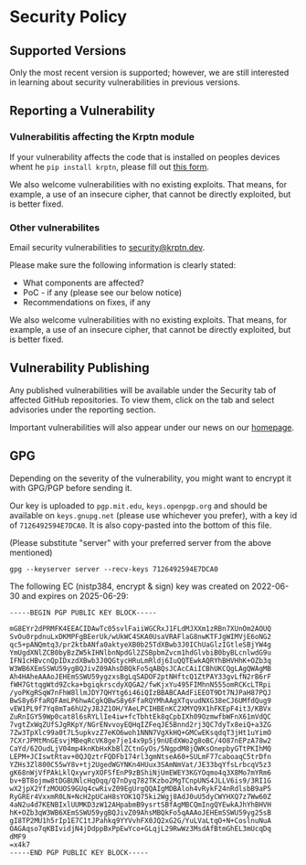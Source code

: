 # Security Policy

## Supported Versions

Only the most recent version is supported; however, we are still interested in learning about security vulnerabilities in previous versions.

## Reporting a Vulnerability

### Vulnerabilitis affecting the Krptn module

If your vulnerability affects the code that is installed on peoples devices whent he `pip install krptn`, please fill out [this form](https://github.com/krptn/krypton/security/advisories/new).

We also welcome vulnerabilities with no existing exploits. That means, for example, a use of an insecure cipher, that cannot be directly exploited, but is better fixed.

### Other vulnerabilites

Email security vulnerabilities to [security@krptn.dev](mailto:security@krptn.dev).

Please make sure the following information is clearly stated:

- What components are affected?
- PoC - if any (please see our below notice)
- Recommendations on fixes, if any

We also welcome vulnerabilities with no existing exploits. That means, for example, a use of an insecure cipher, that cannot be directly exploited, but is better fixed.

## Vulnerability Publishing

Any published vulnerabilities will be available under the Security tab of affected GitHub repositories. To view them, click on the tab and select advisories under the reporting section.

Important vulnerabilities will also appear under our news on our [homepage](https://www.krptn.dev/news/).

## GPG

Depending on the severity of the vulnerability, you might want to encrypt it with GPG/PGP before sending it.

Our key is uploaded to `pgp.mit.edu`, `keys.openpgp.org` and should be available on `keys.gnupg.net` (please use whichever you prefer), with a key id of `7126492594E7DCA0`. It is also copy-pasted into the bottom of this file.

(Please substitute "server" with your preferred server from the above mentioned)

```shell
gpg --keyserver server --recv-keys 7126492594E7DCA0
```

The following EC (nistp384, encrypt & sign) key was created on 2022-06-30 and expires on 2025-06-29:

```text
-----BEGIN PGP PUBLIC KEY BLOCK-----

mG8EYr2dPRMFK4EEACIDAwTc05svlFaiiWGCRxJ1FLdMJXXm1zRBn7XUnOm2AOUQ
SvOu0rpdnuLxDKMPFgBEerUk/wUkWC4SKA0UsaVRAFlaG8nwKTFJgWIMVjE6oNG2
qc5+pANQmtq3/pr2ktbANfa0aktyeXB0b25TdXBwb3J0IChUaGlzIGtleSBjYW4g
YmUgdXNlZCB0byBzZW5kIHNlbnNpdGl2ZSBpbmZvcm1hdGlvbiB0byBLcnlwdG9u
IFN1cHBvcnQpIDxzdXBwb3J0QGtycHRuLmRldj6IuQQTEwkAQRYhBHVHhK+OZb3q
W3WB6XEmSSWU59ygBQJivZ09AhsDBQkFo5qABQsJCAcCAiICBhUKCQgLAgQWAgMB
Ah4HAheAAAoJEHEmSSWU59ygzxsBgLqSADOF2ptNHftcQ1ZtPAY33gvLfN2rB6rF
fWH7GttqgWtd9Zcka+bgiqkrscdyXQGA2/fwKjxYu495FIMhnN555omRCKcLTRpi
/yoPKgRSqW7nFhW8llmJDY7QHYtg6i46iQIzBBABCAAdFiEEOT9Dt7NJPaH87PQJ
BwS8y6FfaRQFAmLP6hwACgkQBwS8y6FfaRQYMhAAgXTqvudNXG38eCJ6UMfdQug9
vEW1PL9f7Yq8mTa6hU2yJ8JZ1OH/YAeLPCIHBEnKC2XMYQ9X1hFKEpF4it3/KBVx
ZuRnIGY59Wp0cat8l6sRYLlIe4iw+fcTbhtEk8qCpbIXh09OzmwfbWFnX61mVdQC
7vgtZxWqZUfSJgRKpY/NGrENvvoyEQHqIZFeqJE5Bnnd2rj3QC7dyTx8eiQ+a3ZG
7Zw3TpXlc99a0t7L5upkvzZ7eKO6woh1NNN7VgXkHQ+GMCwEKsqdqT3jHt1uYimO
7CXrJPMtMnGEsvjMBeqRcVK8ge7je14x9p5j9nUEdXWo2g8oBC/4O87nEPzA78w2
CaYd/62OudLjV04mp4knKbHxKbBlZCtnGyOs/5NgpdM8jQWKsOnepbyGTtPKIhMQ
LEPM+JCIswtRtav+0QJQztrFQDFb174rl3gmNtseA60+SULmF77caboaqC5trDfn
YZHs3Zl800C55wY8v+tj2UgedWGYNKn4HUux3SAmNmVat/JE33bqYfsLrbcqV5z3
gK68nWjVfPAkLklQxywryXOFSfEnP9zBShiNjUmEWEY3KGYOqmo4q3X8Mo7mYRm6
bv+BT8ojmw8tDGBUNlcHqOqq/Q7nDyq782TKzbo2MgTCnpUNS4JLLV6is9/3RI1G
wX2jpX2YfzMOUOS9GUq4cwRivZ09EgUrgQQAIgMDBAloh4vRykF24nRdlsbB9aP5
RyGREr4VxxmR0LN+NcH2pUCaH8sYOK1Q75ki2Wgj8AdJ0uU5dyCWYHXQ7z7Ww60Z
4aN2u4d7KENBIxlUUMKD3zW12AHpabmB9ysrtSBfAgMBCQmIngQYEwkAJhYhBHVH
hK+OZb3qW3WB6XEmSSWU59ygBQJivZ09AhsMBQkFo5qAAAoJEHEmSSWU59yg25sB
gI8TP2MU1h5rIp1E7C1tJPahkq9YYVvhFX0JQ2xG2G/YuLVaLtqO+N+CoslnuNuA
OAGAqso7qKBIvidjN4jDdppBxPpEwYco+GLqjL29RwWz3MsdAfBtmGhEL3mUcqDq
dMF9
=x4k7
-----END PGP PUBLIC KEY BLOCK-----
```
